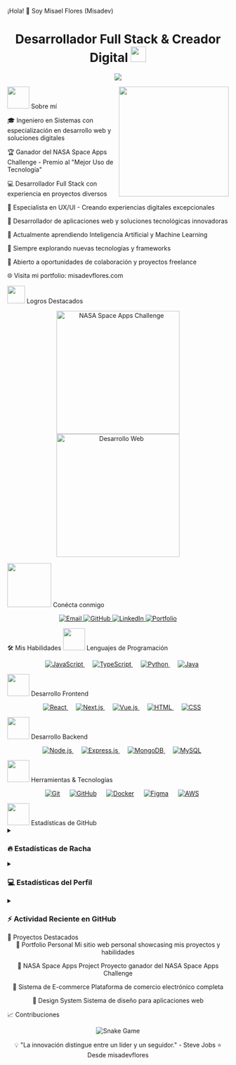 ¡Hola! 👋 Soy Misael Flores (Misadev)
<h1 align="center">Desarrollador Full Stack & Creador Digital <img src="https://media.giphy.com/media/hvRJCLFzcasrR4ia7z/giphy.gif" width="35"></h1> <p align="center"> <a href="https://github.com/DenverCoder1/readme-typing-svg"><img src="https://readme-typing-svg.herokuapp.com?font=Time+New+Roman&color=%23C8BE25&size=25&center=true&vCenter=true&width=600&height=100&lines=Desarrollador+Full+Stack+@misadev;Especialista+en+Soluciones+Digitales;Programador+Web+Creativo;Siempre+aprendiendo+nuevas+tecnologías"></a> </p>
<picture><img src = "https://github.com/7oSkaaa/7oSkaaa/blob/main/Images/about_me.gif?raw=true" width = 50px></picture> Sobre mí
<picture> <img align="right" src="https://github.com/misadevflores/misadevflores/blob/main/assets/developer.gif?raw=true" width = 250px></picture>




🎓 Ingeniero en Sistemas con especialización en desarrollo web y soluciones digitales

🏆 Ganador del NASA Space Apps Challenge - Premio al "Mejor Uso de Tecnología"

💻 Desarrollador Full Stack con experiencia en proyectos diversos

🎨 Especialista en UX/UI - Creando experiencias digitales excepcionales

📱 Desarrollador de aplicaciones web y soluciones tecnológicas innovadoras

🌱 Actualmente aprendiendo Inteligencia Artificial y Machine Learning

🚀 Siempre explorando nuevas tecnologías y frameworks

💼 Abierto a oportunidades de colaboración y proyectos freelance

🌐 Visita mi portfolio: misadevflores.com


<picture> <img src="https://github.com/7oSkaaa/7oSkaaa/blob/main/Images/competitive_programming_profile.png?raw=true" width=40> </picture> Logros Destacados
<p align="center"> <a href="https://www.spaceappschallenge.org/"> <img width="280px" src="https://github.com/misadevflores/misadevflores/blob/main/assets/nasa-space-apps.png?raw=true" alt="NASA Space Apps Challenge"/> </a> <a href="https://misadevflores.com"> <img width="280px" src="https://github.com/misadevflores/misadevflores/blob/main/assets/web-development.png?raw=true" alt="Desarrollo Web"/> </a> </p>
<picture> <img src="https://github.com/7oSkaaa/7oSkaaa/blob/main/Images/Connect-with-me.gif?raw=true" width="100px"> </picture> Conécta conmigo
<p align="center"> <a href="mailto:contacto@misadevflores.com"> <img src="https://img.shields.io/badge/Email-%23D14836.svg?style=for-the-badge&logo=gmail&logoColor=white" alt="Email"/> </a> <a href="https://github.com/misadevflores"> <img src="https://img.shields.io/badge/GitHub-%23181717.svg?style=for-the-badge&logo=github&logoColor=white" alt="GitHub"/> </a> <a href="https://www.linkedin.com/in/misael-flores/"> <img src="https://img.shields.io/badge/LinkedIn-%230A66C2.svg?style=for-the-badge&logo=linkedin&logoColor=white" alt="LinkedIn"/> </a> <a href="https://misadevflores.com"> <img src="https://img.shields.io/badge/Portfolio-%23000000.svg?style=for-the-badge&logo=react&logoColor=white" alt="Portfolio"/> </a> </p>
🛠️ Mis Habilidades
<picture> <img src = "https://github.com/7oSkaaa/7oSkaaa/blob/main/Images/Programming_Languages.gif?raw=true" width = 50px> </picture> Lenguajes de Programación
<p align="center"> &emsp; <a href="https://developer.mozilla.org/en-US/docs/Web/JavaScript" target="_blank"> <img alt="JavaScript" src="https://img.shields.io/badge/JavaScript%20-%23F7DF1E.svg?style=for-the-badge&logo=javascript&logoColor=black"> </a> &emsp; <a href="https://www.typescriptlang.org/" target="_blank"> <img alt="TypeScript" src="https://img.shields.io/badge/TypeScript-%23007ACC.svg?style=for-the-badge&logo=typescript&logoColor=white"> </a> &emsp; <a href="https://www.python.org" target="_blank"> <img alt="Python" src="https://img.shields.io/badge/Python-%2314354C.svg?style=for-the-badge&logo=python&logoColor=white"> </a> &emsp; <a href="https://www.java.com" target="_blank"> <img alt="Java" src="https://img.shields.io/badge/Java-%23007396.svg?style=for-the-badge&logo=java&logoColor=white"> </a> </p>
<picture> <img src = "https://github.com/7oSkaaa/7oSkaaa/blob/main/Images/Front_End.gif?raw=true" width = 50px> </picture> Desarrollo Frontend
<p align="center"> &emsp; <a href="https://reactjs.org/" target="_blank"> <img alt="React" src="https://img.shields.io/badge/React-%2361DAFB.svg?style=for-the-badge&logo=React&logoColor=black"> </a> &emsp; <a href="https://nextjs.org/" target="_blank"> <img alt="Next.js" src="https://img.shields.io/badge/Next.js-%23000000.svg?style=for-the-badge&logo=next.js&logoColor=white"> </a> &emsp; <a href="https://vuejs.org/" target="_blank"> <img alt="Vue.js" src="https://img.shields.io/badge/Vue.js-%234FC08D.svg?style=for-the-badge&logo=vue.js&logoColor=white"> </a> &emsp; <a href="https://www.w3.org/html/" target="_blank"> <img alt="HTML" src="https://img.shields.io/badge/HTML5-%23E34F26.svg?style=for-the-badge&logo=html5&logoColor=white"> </a> &emsp; <a href="https://www.w3schools.com/css/" target="_blank"> <img alt="CSS" src="https://img.shields.io/badge/CSS3-%231572B6.svg?style=for-the-badge&logo=css3&logoColor=white"> </a> </p>
<picture> <img src = "https://github.com/7oSkaaa/7oSkaaa/blob/main/Images/Back_End.gif?raw=true" width = 50px> </picture> Desarrollo Backend
<p align="center"> &emsp; <a href="https://nodejs.org/" target="_blank"> <img alt="Node.js" src="https://img.shields.io/badge/Node.js-%23339933.svg?style=for-the-badge&logo=node.js&logoColor=white"> </a> &emsp; <a href="https://expressjs.com/" target="_blank"> <img alt="Express.js" src="https://img.shields.io/badge/Express.js-%23000000.svg?style=for-the-badge&logo=express&logoColor=white"> </a> &emsp; <a href="https://www.mongodb.com/" target="_blank"> <img alt="MongoDB" src="https://img.shields.io/badge/MongoDB-%2347A248.svg?style=for-the-badge&logo=mongodb&logoColor=white"> </a> &emsp; <a href="https://www.mysql.com/" target="_blank"> <img alt="MySQL" src="https://img.shields.io/badge/MySQL-%234479A1.svg?style=for-the-badge&logo=mysql&logoColor=white"> </a> </p>
<picture> <img src = "https://github.com/7oSkaaa/7oSkaaa/blob/main/Images/Software_Tools.gif?raw=true" width = 50px> </picture> Herramientas & Tecnologías
<p align="center"> &emsp; <a href="#"><img alt="Git" src="https://img.shields.io/badge/Git-%23F05033.svg?style=for-the-badge&logo=git&logoColor=white"></a> &emsp; <a href="#"><img alt="GitHub" src="https://img.shields.io/badge/GitHub-%23181717.svg?style=for-the-badge&logo=github&logoColor=white"></a> &emsp; <a href="#"><img alt="Docker" src="https://img.shields.io/badge/Docker-%232496ED.svg?style=for-the-badge&logo=docker&logoColor=white"></a> &emsp; <a href="#"><img alt="Figma" src="https://img.shields.io/badge/Figma-%23F24E1E.svg?style=for-the-badge&logo=figma&logoColor=white"></a> &emsp; <a href="#"><img alt="AWS" src="https://img.shields.io/badge/AWS-%23FF9900.svg?style=for-the-badge&logo=amazon-aws&logoColor=white"></a> </p>
<picture> <img src = "https://github.com/7oSkaaa/7oSkaaa/blob/main/Images/Statistics.gif?raw=true" width = 50px> </picture> Estadísticas de GitHub
<details><summary><h3> 🔥 Estadísticas de Racha</h3></summary>
<p align="center"><img src="https://github-readme-streak-stats.herokuapp.com/?user=misadevflores&theme=tokyonight_duo" alt="misadevflores" /></p></details><details><summary><h3>💻 Estadísticas del Perfil</h3></summary>
<p align="center"> <a href="https://github.com/anuraghazra/github-readme-stats"> <img alt="Misadev's Github Stats" src="https://github-readme-stats.vercel.app/api?username=misadevflores&show_icons=true&count_private=true&locale=en&theme=tokyonight&layout=compact" height="230px"/></a> <img src="https://github-readme-stats.vercel.app/api/top-langs?username=misadevflores&langs_count=10&show_icons=true&locale=en&theme=tokyonight" alt="misadevflores" height="230px"/> <br/> </details><details><summary><h3>⚡ Actividad Reciente en GitHub</h3></summary>
https://github-readme-activity-graph.cyclic.app/graph?username=misadevflores&theme=github

</details>
🎯 Proyectos Destacados
<div align="center">
🚀 Portfolio Personal
Mi sitio web personal showcasing mis proyectos y habilidades

🌟 NASA Space Apps Project
Proyecto ganador del NASA Space Apps Challenge

💼 Sistema de E-commerce
Plataforma de comercio electrónico completa

🎨 Design System
Sistema de diseño para aplicaciones web

</div>
📈 Contribuciones
<p align = "center"> <img src = "https://github.com/misadevflores/misadevflores/blob/main/assets/github-contribution-grid-snake.svg" alt = "Snake Game"/> </p>
<div align="center">
💡 "La innovación distingue entre un líder y un seguidor." - Steve Jobs
⭐️ Desde misadevflores

</div>
